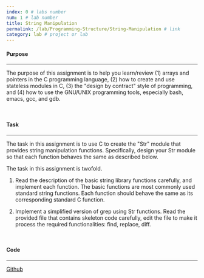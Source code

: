 ```yaml
---
index: 0 # labs number
num: 1 # lab number
title: String Manipulation
permalink: /lab/Programming-Structure/String-Manipulation # link
category: lab # project or lab
---
```


#### **Purpose**

---

The purpose of this assignment is to help you learn/review (1) arrays and pointers in the C programming language, (2) how to create and use stateless modules in C, (3) the "design by contract" style of programming, and (4) how to use the GNU/UNIX programming tools, especially bash, emacs, gcc, and gdb.

<br>

#### **Task**

---

The task in this assignment is to use C to create the "Str" module that provides string manipulation functions. Specifically, design your Str module so that each function behaves the same as described below.

The task in this assignment is twofold.

1. Read the description of the basic string library functions carefully, and implement each function. The basic functions are most commonly used standard string functions. Each function should behave the same as its corresponding standard C function.

2. Implement a simplified version of grep using Str functions. Read the provided file that contains skeleton code carefully, edit the file to make it process the required functionalities: find, replace, diff.

<br>

#### **Code**

---

[Github](https://github.com/Heejinee3/Programming-Structure/tree/master/String%20Manipulation)
